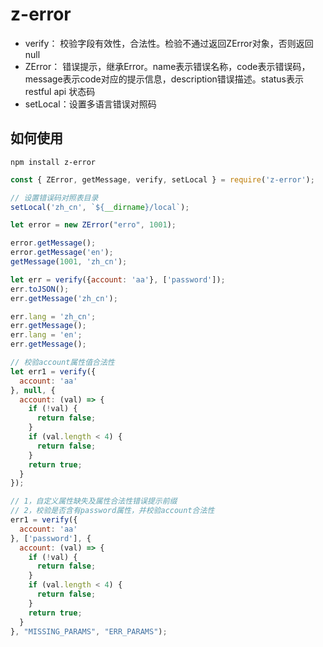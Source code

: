 # z-error

* verify： 校验字段有效性，合法性。检验不通过返回ZError对象，否则返回null
* ZError： 错误提示，继承Error。name表示错误名称，code表示错误码，message表示code对应的提示信息，description错误描述。status表示restful api 状态码
* setLocal：设置多语言错误对照码

## 如何使用

`npm install z-error`

```javascript
const { ZError, getMessage, verify, setLocal } = require('z-error');

// 设置错误码对照表目录
setLocal('zh_cn', `${__dirname}/local`);

let error = new ZError("erro", 1001);

error.getMessage();
error.getMessage('en');
getMessage(1001, 'zh_cn');

let err = verify({account: 'aa'}, ['password']);
err.toJSON();
err.getMessage('zh_cn');

err.lang = 'zh_cn';
err.getMessage();
err.lang = 'en';
err.getMessage();

// 校验account属性值合法性
let err1 = verify({
  account: 'aa'
}, null, {
  account: (val) => {
    if (!val) {
      return false;
    }
    if (val.length < 4) {
      return false;
    }
    return true;
  }
});

// 1，自定义属性缺失及属性合法性错误提示前缀
// 2，校验是否含有password属性，并校验account合法性
err1 = verify({
  account: 'aa'
}, ['password'], {
  account: (val) => {
    if (!val) {
      return false;
    }
    if (val.length < 4) {
      return false;
    }
    return true;
  }
}, "MISSING_PARAMS", "ERR_PARAMS");
```
